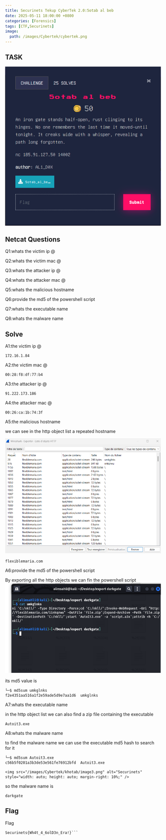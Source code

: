 ```yaml
---
title: Securinets Tekup CyberTek 2.0:5otab al beb
date: 2025-05-11 18:00:00 +0800
categories: [Forensics]
tags: [CTF,Securinets]
image:
  path: /images/Cybertek/cybertek.png
---
```

## TASK 

  <img src="/images/Cybertek/khotab/desc.png" alt="Securinets" style="width: auto; height: auto; margin-right: 10%;" />

## Netcat Questions
Q1:whats the victim ip @ 

Q2:whats the victim mac @ 

Q3:whats the attacker ip @ 

Q4:whats the attacker mac @

Q5:whats the malicious hostname

Q6:provide the md5 of the powershell script

Q7:whats the executable name 

Q8:whats the malware name 

## Solve 

A1:the victim ip @ 
```
172.16.1.84
```
A2:the victim mac @
```
00:28:f8:df:77:b4
```
A3:the attacker ip @
```
91.222.173.186
```
A4:the attacker mac @
```
00:26:ca:1b:74:3f
```
A5:the malicious hostname

we can see in the http object list a repeated hostname 

  <img src="/images/Cybertek/khotab/image1.png" alt="Securinets" style="width: auto; height: auto; margin-right: 10%;" />

```
flexiblemaria.com
```

A6:provide the md5 of the powershell script

By exporting all the http objects we can fin the powershell script 
    <img src="/images/Cybertek/khotab/image2.png" alt="Securinets" style="width: auto; height: auto; margin-right: 10%;" />
    
its md5 value is 

``` 
└─$ md5sum umkglnks
f2e4351aa516a1f2e59ade5d9e7aa1d6  umkglnks

```
A7:whats the executable name

in the http object list we can also find a zip file containing the executable 

```
Autoit3.exe
```
A8:whats the malware name

to find the malware name we can use the executable md5 hash to search for it 

```
└─$ md5sum Autoit3.exe 
c56b5f0201a3b3de53e561fe76912bfd  Autoit3.exe
```
    <img src="/images/Cybertek/khotab/image3.png" alt="Securinets" style="width: auto; height: auto; margin-right: 10%;" />

so the malware name is 
```
darkgate
```
## Flag

Flag
```
Securinets{Wh4t_4_6olD3n_Era!}```